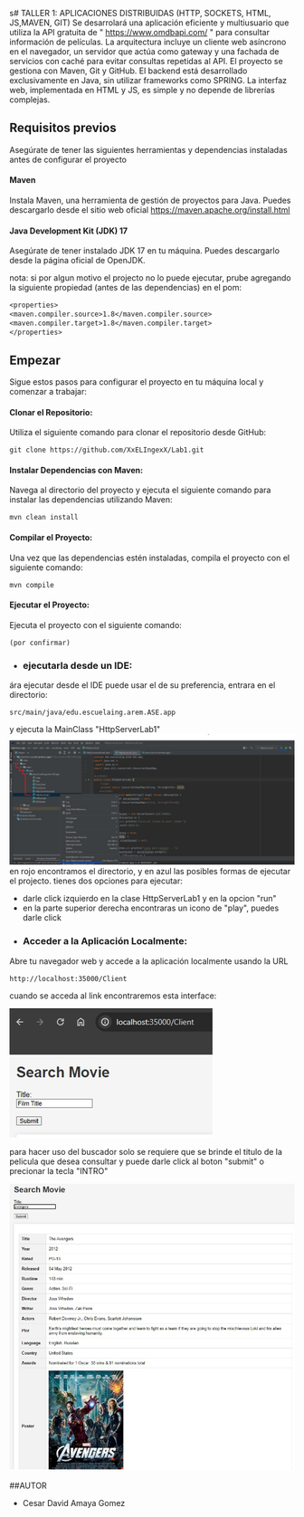s# TALLER 1: APLICACIONES DISTRIBUIDAS (HTTP, SOCKETS, HTML, JS,MAVEN, GIT)
Se desarrolará una aplicación eficiente y multiusuario que utiliza la API gratuita de " https://www.omdbapi.com/ " para consultar información de películas. La arquitectura incluye un cliente web asíncrono en el navegador, un servidor que actúa como gateway y una fachada de servicios con caché para evitar consultas repetidas al API. El proyecto se gestiona con Maven, Git y GitHub. El backend está desarrollado exclusivamente en Java, sin utilizar frameworks como SPRING. La interfaz web, implementada en HTML y JS, es simple y no depende de librerías complejas.

## Requisitos previos
Asegúrate de tener las siguientes herramientas y dependencias instaladas antes de configurar el proyecto
#### Maven
Instala Maven, una herramienta de gestión de proyectos para Java. Puedes descargarlo desde el sitio web oficial https://maven.apache.org/install.html
#### Java Development Kit (JDK) 17
Asegúrate de tener instalado JDK 17 en tu máquina. Puedes descargarlo desde la página oficial de OpenJDK.


nota: si por algun motivo el projecto no lo puede ejecutar, prube agregando la siguiente propiedad (antes de las dependencias) en el pom:
~~~
<properties>
<maven.compiler.source>1.8</maven.compiler.source>
<maven.compiler.target>1.8</maven.compiler.target>
</properties>
~~~

## Empezar
Sigue estos pasos para configurar el proyecto en tu máquina local y comenzar a trabajar:

#### Clonar el Repositorio:
Utiliza el siguiente comando para clonar el repositorio desde GitHub:
~~~
git clone https://github.com/XxELIngexX/Lab1.git
~~~

#### Instalar Dependencias con Maven:
Navega al directorio del proyecto y ejecuta el siguiente comando para instalar las dependencias utilizando Maven:
~~~
mvn clean install
~~~

#### Compilar el Proyecto:
Una vez que las dependencias estén instaladas, compila el proyecto con el siguiente comando:
~~~
mvn compile
~~~

#### Ejecutar el Proyecto:
Ejecuta el proyecto con el siguiente comando:
~~~
(por confirmar)
~~~
+ ### ejecutarla desde un IDE:
ára ejecutar desde el IDE puede usar el de su preferencia, entrara en el directorio:
~~~
src/main/java/edu.escuelaing.arem.ASE.app
~~~
y ejecuta la MainClass "HttpServerLab1"
![](images/instructivo.jpg)
en rojo encontramos el directorio, y en azul las posibles formas de ejecutar el projecto. 
tienes dos opciones para ejecutar:
- darle click izquierdo en la clase HttpServerLab1 y en la opcion "run"
- en la parte superior derecha encontraras un icono de "play", puedes darle click


+ ### Acceder a la Aplicación Localmente:
Abre tu navegador web y accede a la aplicación localmente usando la URL 
~~~
http://localhost:35000/Client
~~~

cuando se acceda al link encontraremos esta interface:

![](images/index.jpg)

para hacer uso del buscador solo se requiere que se brinde el titulo de la pelicula que desea consultar y puede darle click al boton "submit" o precionar la tecla "INTRO"

![](images/search.jpg)



##AUTOR
+ Cesar David Amaya Gomez





























